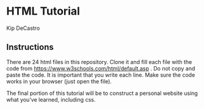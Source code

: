 # HTML Tutorial

Kip DeCastro

## Instructions

There are 24 html files in this repository. Clone it and fill each file with
the code from https://www.w3schools.com/html/default.asp . Do not copy and
paste the code. It is important that you write each line. Make sure the code
works in your browser (just open the file).

The final portion of this tutorial will be to construct a personal website
using what you've learned, including css.
